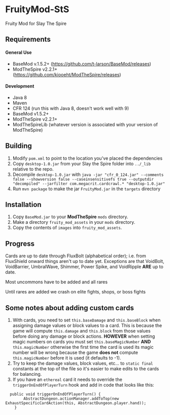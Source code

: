 # FruityMod-StS
Fruity Mod for Slay The Spire

## Requirements ##
#### General Use ####
* BaseMod v.1.5.2+ (https://github.com/t-larson/BaseMod/releases)
* ModTheSpire v2.2.1+ (https://github.com/kiooeht/ModTheSpire/releases)

#### Development ####
* Java 8
* Maven
* CFR 124 (run this with Java 8, doesn't work well with 9)
* BaseMod v1.5.2+
* ModTheSpire v2.2.1+
* ModTheSpireLib (whatever version is associated with your version of ModTheSpire)

## Building ##
1. Modify `pom.xml` to point to the location you've placed the dependencies
2. Copy `desktop-1.0.jar` from your Slay the Spire folder into `../_lib` relative to the repo.
3. Decompile `desktop-1.0.jar` with `java -jar "cfr_0_124.jar" --comments false --showversion false --caseinsensitivefs true --outputdir "decompiled" --jarfilter com.megacrit.cardcrawl.* "desktop-1.0.jar"`
4. Run `mvn package` to make the jar `FruityMod.jar` in the `targets` directory

## Installation ##
1. Copy `BaseMod.jar` to your **ModTheSpire** `mods` directory.
2. Make a directory `fruity_mod_assets` in your `mods` directory.
3. Copy the contents of `images` into `fruity_mod_assets`.

## Progress ##
Cards are up to date through FluxBolt (alphabetical order); i.e. from FluxShield onward things aren't up to date yet. Exceptions are that  VoidBolt, VoidBarrier, UmbralWave, Shimmer, Power Spike, and VoidRipple **ARE** up to date.

Most uncommons have to be added and all rares

Until rares are added we crash on elite fights, shops, or boss fights

## Some notes about adding custom cards ##
1. With cards, you need to set `this.baseDamage` and `this.baseBlock` when assigning damage values or block values to a card. This is because the game will compute `this.damage` and `this.block` from those values before doing any damage or block actions. **HOWEVER** when setting magic numbers on cards you must set `this.baseMagicNumber` **AND** `this.magicNumber` otherwise the first time the card is used its magic number will be wrong because the game **does not** compute `this.magicNumber` before it is used (it defaults to -1).
2. Try to keep the damage values, block values, etc... to `static final` constants at the top of the file so it's easier to make edits to the cards for balancing.
3. If you have an `ethereal` card it needs to override the `triggerOnEndOfPlayerTurn` hook and add in code that looks like this:
```
  public void triggerOnEndOfPlayerTurn() {
		AbstractDungeon.actionManager.addToTop(new ExhaustSpecificCardAction(this, AbstractDungeon.player.hand));
	}
```
